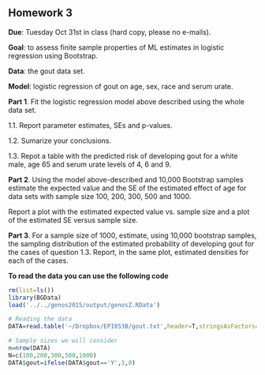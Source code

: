 ## Homework 3

**Due**: Tuesday Oct 31st in class (hard copy, please no e-mails).


**Goal**: to assess finite sample properties of ML estimates in logistic regression using Bootstrap.

**Data**: the gout data set.

**Model**: logistic regression of gout on age, sex, race and serum urate.

**Part 1**. Fit the logistic regression model above described using the whole data set. 

  1.1. Report parameter estimates, SEs and p-values.
  
  1.2. Sumarize your conclusions.
  
  1.3. Repot a table with the predicted risk of developing gout for a white male, age 65 and serum urate levels of 4, 6 and 9. 

**Part 2**. Using the model above-described and 10,000 Bootstrap samples estimate the expected value and the SE of the estimated effect 
of age for data sets with sample size 100, 200, 300, 500 and 1000.

Report a plot with the estimated expected value vs. sample size and a plot of the estimated SE versus sample size. 

**Part 3**. For a sample size of 1000, estimate, using 10,000 bootstrap samples, the sampling distribution of the 
estimated probability of developing gout for the cases of question 1.3. Report, in the same plot, estimated densities for each of the cases.

**To read the data you can use the following code**

```r
rm(list=ls())
library(BGData)
load('../../genos2015/output/genosZ.RData')

# Reading the data
DATA=read.table('~/Dropbox/EPI853B/gout.txt',header=T,stringsAsFactors=F)

# Sample sizes we will consider
n=nrow(DATA)
N=c(100,200,300,500,1000)
DATA$gout=ifelse(DATA$gout=='Y',1,0)
```
